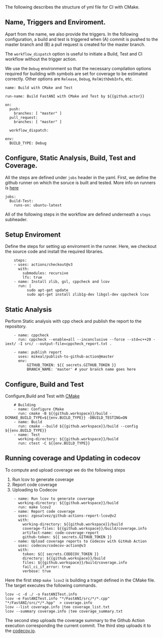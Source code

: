 
The following describes the structure of yml file for CI with CMake.

## Name, Triggers and Enviroment.

Apart from the name, we also provide the triggers. 
In the following configuration, a build and test is triggered  when 
(A)  commit is pushed to the master branch and 
(B) a pull request is created for the master branch.

The `workflow_dispatch` option is useful to initiate a Build, Test and CI 
workflow without the trigger action.

We use the `Debug` environment so that the necessary compilation options
required for building with symbols are set for coverage to be estimated 
correctly.  Other options are `Release`, `Debug`, `RelWithDebInfo`, etc.

```
name: Build with CMake and Test

run-name: Build FastANI with CMake and Test by ${{github.actor}}

on:
  push:
    branches: [ "master" ]
  pull_request:
    branches: [ "master" ]

  workflow_dispatch:

env:
  BUILD_TYPE: Debug
```

## Configure, Static Analysis, Build, Test and Coverage.

All the steps are defined under `jobs` header in the yaml. First, we define the 
github runner on which the soruce is built and tested. More info on runners is 
[here](https://docs.github.com/en/actions/using-github-hosted-runners/about-github-hosted-runners)

```
jobs:
  Build-Test:
    runs-on: ubuntu-latest
```
All of the following  steps in the workflow are defined underneath a `steps` subheader.

## Setup Enviroment

Define the steps for setting up enviroment in the runner. Here,
we checkout the source code and install the required libraries.
```
    steps:
    - uses: actions/checkout@v3
      with:
        submodules: recursive
        lfs: true
    - name: Install zlib, gsl, cppcheck and lcov
      run: |
          sudo apt-get update
          sudo apt-get install zlib1g-dev libgsl-dev cppcheck lcov
```

## Static Analysis

Perform Static analysis with cpp check and publish the report to the repository.

```
    - name: cppcheck
      run: cppcheck --enable=all --inconclusive --force --std=c++20 -iext/ -I src/ --output-file=cppcheck_report.txt . 
          
    - name: publish report    
      uses: mikeal/publish-to-github-action@master
      env:
          GITHUB_TOKEN: ${{ secrets.GITHUB_TOKEN }}
          BRANCH_NAME: 'master' # your branch name goes here
```

## Configure, Build and Test
  Configure,Build and Test with [CMake](https://cmake.org/cmake/help/latest/variable/CMAKE_BUILD_TYPE.html?highlight=cmake_build_type)
```
    # Building
    - name: Configure CMake
      run: cmake -B ${{github.workspace}}/build -DCMAKE_BUILD_TYPE=${{env.BUILD_TYPE}} -DBUILD_TESTING=ON
    - name: Build
      run: cmake --build ${{github.workspace}}/build --config ${{env.BUILD_TYPE}}
    - name: Test
      working-directory: ${{github.workspace}}/build
      run: ctest -C ${{env.BUILD_TYPE}}
```
## Running coverage and Updating in codecov

To compute and upload coverage we do the following steps
 1. Run lcov to generate coverage
 2. Report code coverage
 3. Uploading to Codecov

```
    - name: Run lcov to generate coverage
      working-directory: ${{github.workspace}}/build
      run: make lcov2
    - name: Report code coverage
      uses: zgosalvez/github-actions-report-lcov@v2
      with:
        working-directory: ${{github.workspace}}/build
        coverage-files: ${{github.workspace}}/build/coverage.info
        artifact-name: code-coverage-report
        github-token: ${{ secrets.GITHUB_TOKEN }}
    - name: Upload coverage reports to Codecov with GitHub Action
      uses: codecov/codecov-action@v3
      with:
        token: ${{ secrets.CODECOV_TOKEN }}
        directory: ${{github.workspace}}/build
        files: ${{github.workspace}}/build/coverage.info
        fail_ci_if_error: true
        verbose: true
```

Here the first step `make lcov2` is building a traget defined in the CMake file. 
The target executes the following commands.

```
lcov -c -d ./ -o FastANITest.info
lcov -e FastANITest.info "*/FastANI/src/*/*.cpp" "*/FastANI/src/*/*.hpp"  > coverage.info
lcov --list coverage.info |tee coverage_list.txt
lcov --summary coverage.info |tee coverage_summary.txt
```

The second step uploads the coverage summary to the Github Action execution corresponding the 
current commit. The third step uploads it to the [codecov.io](www.codecov.io).
